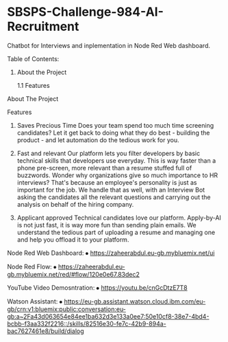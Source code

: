 # SBSPS-Challenge-984-AI-Recruitment
Chatbot for Interviews and inplementation in Node Red Web dashboard.

Table of Contents:

1. About the Project

    1.1 Features
    
About The Project

Features

1. Saves Precious Time
Does your team spend too much time screening candidates? Let it get back to doing what they do best - building the product - and let automation do the tedious work for you.

2. Fast and relevant
Our platform lets you filter developers by basic technical skills that developers use everyday. This is way faster than a phone pre-screen, more relevant than a resume stuffed full of buzzwords. Wonder why organizations give so much importance to HR interviews? That's because an employee's personality is just as important for the job. We handle that as well, with an Interview Bot asking the candidates all the relevant questions and carrying out the analysis on behalf of the hiring company.

3. Applicant approved
Technical candidates love our platform. Apply-by-AI is not just fast, it is way more fun than sending plain emails. We understand the tedious part of uploading a resume and managing one and help you offload it to your platform.

Node Red Web Dashboard:
⦁	https://zaheerabdul.eu-gb.mybluemix.net/ui

Node Red Flow:
⦁	https://zaheerabdul.eu-gb.mybluemix.net/red/#flow/120e0e67.83dec2

YouTube Video Demosntration:
⦁	https://youtu.be/cnGcDtzE7T8

Watson Assistant:
⦁	https://eu-gb.assistant.watson.cloud.ibm.com/eu-gb/crn:v1:bluemix:public:conversation:eu-gb:a~2Fa43d063654e84ee1ba632d3e133a0ee7:50e10cf8-38e7-4bd4-bcbb-f3aa332f2216::/skills/82516e30-fe7c-42b9-894a-bac7627461e8/build/dialog

